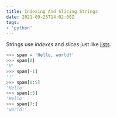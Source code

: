 ```yaml
---
title: Indexing And Slicing Strings
date: 2021-09-25T14:02:00Z
tags:
- 'python'
---
```


Strings use _indexes_ and _slices_ just like [lists](20210913183709-list.md).

```python
>>> spam = 'Hello, world!'
>>> spam[0]
'H'
>>> spam[-1]
'!'
>>> spam[0:5]
'Hello'
>>> spam[:5]
'Hello'
>>> spam[7:]
'world!'
```
